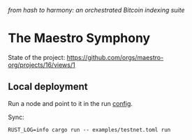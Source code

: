 _from hash to harmony: an orchestrated Bitcoin indexing suite_

# The Maestro Symphony

State of the project: https://github.com/orgs/maestro-org/projects/16/views/1

## Local deployment

Run a node and point to it in the run [config](examples/testnet.toml).

Sync:

```
RUST_LOG=info cargo run -- examples/testnet.toml run
```
